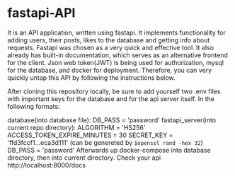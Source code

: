 fastapi-API
===========
It is an API application, written using fastapi. It implements functionality for adding users, their posts, likes to the database and getting info about requests. Fastapi was chosen as a very quick and effective tool. It also already has built-in documentation, which serves as an alternative frontend for the client. Json web token(JWT) is being used for authorization, mysql for the database, and docker for deployment. Therefore, you can very quickly untap this API by following the instructions below.

After cloning this repository locally, be sure to add yourself two .env files with important keys for the database and for the api server itself. In the following formats:

database(into database file):
DB_PASS = 'password'
fastapi_server(into current repo directory):
ALGORITHM = 'HS256'
ACCESS_TOKEN_EXPIRE_MINUTES = 30
SECRET_KEY = 'ffd3fccf1...eca3d111' (can be genereted by `$openssl rand -hex 32`)
DB_PASS = 'password'
Afterwards up docker-compose into database directory, then into current directory. Check your api http://localhost:8000/docs



